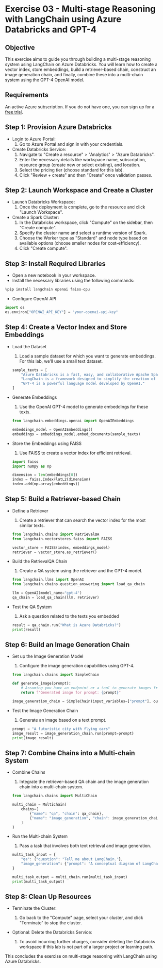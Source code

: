 # Exercise 03 - Multi-stage Reasoning with LangChain using Azure Databricks and GPT-4

## Objective
This exercise aims to guide you through building a multi-stage reasoning system using LangChain on Azure Databricks. You will learn how to create a vector index, store embeddings, build a retriever-based chain, construct an image generation chain, and finally, combine these into a multi-chain system using the GPT-4 OpenAI model.

## Requirements
An active Azure subscription. If you do not have one, you can sign up for a [free trial](https://azure.microsoft.com/en-us/free/).

## Step 1: Provision Azure Databricks
- Login to Azure Portal:
    1. Go to Azure Portal and sign in with your credentials.
- Create Databricks Service:
    1. Navigate to "Create a resource" > "Analytics" > "Azure Databricks".
    2. Enter the necessary details like workspace name, subscription, resource group (create new or select existing), and location.
    3. Select the pricing tier (choose standard for this lab).
    4. Click "Review + create" and then "Create" once validation passes.

## Step 2: Launch Workspace and Create a Cluster
- Launch Databricks Workspace:
    1. Once the deployment is complete, go to the resource and click "Launch Workspace".
- Create a Spark Cluster:
    1. In the Databricks workspace, click "Compute" on the sidebar, then "Create compute".
    2. Specify the cluster name and select a runtime version of Spark.
    3. Choose the Worker type as "Standard" and node type based on available options (choose smaller nodes for cost-efficiency).
    4. Click "Create compute".

## Step 3: Install Required Libraries

- Open a new notebook in your workspace.
- Install the necessary libraries using the following commands:

```python
%pip install langchain openai faiss-cpu
```

- Configure OpenAI API

```python
import os
os.environ["OPENAI_API_KEY"] = "your-openai-api-key"
```

## Step 4: Create a Vector Index and Store Embeddings

- Load the Dataset
    1. Load a sample dataset for which you want to generate embeddings. For this lab, we'll use a small text dataset.

    ```python
    sample_texts = [
        "Azure Databricks is a fast, easy, and collaborative Apache Spark-based analytics platform.",
        "LangChain is a framework designed to simplify the creation of applications using large language models.",
        "GPT-4 is a powerful language model developed by OpenAI."
    ]
    ```
- Generate Embeddings
    1. Use the OpenAI GPT-4 model to generate embeddings for these texts.

    ```python
    from langchain.embeddings.openai import OpenAIEmbeddings

    embeddings_model = OpenAIEmbeddings()
    embeddings = embeddings_model.embed_documents(sample_texts)
    ``` 

- Store the Embeddings using FAISS
    1. Use FAISS to create a vector index for efficient retrieval.

    ```python
    import faiss
    import numpy as np

    dimension = len(embeddings[0])
    index = faiss.IndexFlatL2(dimension)
    index.add(np.array(embeddings))
    ```

## Step 5: Build a Retriever-based Chain
- Define a Retriever
    1. Create a retriever that can search the vector index for the most similar texts.

    ```python
    from langchain.chains import RetrievalQA
    from langchain.vectorstores.faiss import FAISS

    vector_store = FAISS(index, embeddings_model)
    retriever = vector_store.as_retriever()  
    ```

- Build the RetrievalQA Chain
    1. Create a QA system using the retriever and the GPT-4 model.
    
    ```python
    from langchain.llms import OpenAI
    from langchain.chains.question_answering import load_qa_chain

    llm = OpenAI(model_name="gpt-4")
    qa_chain = load_qa_chain(llm, retriever)
    ```

- Test the QA System
    1. Ask a question related to the texts you embedded

    ```python
    result = qa_chain.run("What is Azure Databricks?")
    print(result)
    ```

## Step 6: Build an Image Generation Chain

- Set up the Image Generation Model
    1. Configure the image generation capabilities using GPT-4.

    ```python
    from langchain.chains import SimpleChain

    def generate_image(prompt):
        # Assuming you have an endpoint or a tool to generate images from text.
        return f"Generated image for prompt: {prompt}"

    image_generation_chain = SimpleChain(input_variables=["prompt"], output_variables=["image"], transform=generate_image)
    ```

- Test the Image Generation Chain
    1. Generate an image based on a text prompt.

    ```python
    prompt = "A futuristic city with flying cars"
    image_result = image_generation_chain.run(prompt=prompt)
    print(image_result)
    ```

## Step 7: Combine Chains into a Multi-chain System
- Combine Chains
    1. Integrate the retriever-based QA chain and the image generation chain into a multi-chain system.

    ```python
    from langchain.chains import MultiChain

    multi_chain = MultiChain(
        chains=[
            {"name": "qa", "chain": qa_chain},
            {"name": "image_generation", "chain": image_generation_chain}
        ]
    )
    ```

- Run the Multi-chain System
    1. Pass a task that involves both text retrieval and image generation.

    ```python
    multi_task_input = {
        "qa": {"question": "Tell me about LangChain."},
        "image_generation": {"prompt": "A conceptual diagram of LangChain in use"}
    }

    multi_task_output = multi_chain.run(multi_task_input)
    print(multi_task_output)
    ```

## Step 8: Clean Up Resources
- Terminate the Cluster:
    1. Go back to the "Compute" page, select your cluster, and click "Terminate" to stop the cluster.

- Optional: Delete the Databricks Service:
    1. To avoid incurring further charges, consider deleting the Databricks workspace if this lab is not part of a larger project or learning path.

This concludes the exercise on multi-stage reasoning with LangChain using Azure Databricks.